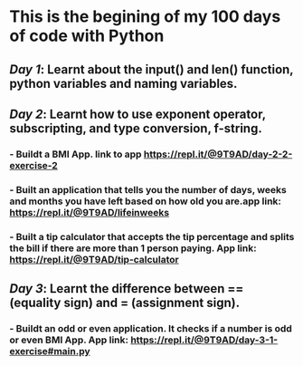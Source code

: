 # This is the begining of my 100 days of code with Python

## ***Day 1***: Learnt about the input() and len() function, python variables and naming variables.


## ***Day 2***: Learnt how to use exponent operator, subscripting, and type conversion, f-string.
  ###   - Buildt a BMI App. link to app https://repl.it/@9T9AD/day-2-2-exercise-2
  ###   - Built an application that tells you the number of days, weeks and months you have left based on how old you are.app link: https://repl.it/@9T9AD/lifeinweeks
  ###   - Built a tip calculator that accepts the tip percentage and splits the bill if there are more than 1 person paying. App link: https://repl.it/@9T9AD/tip-calculator


## ***Day 3***: Learnt the difference between == (equality sign) and = (assignment sign).
###   - Buildt an odd or even application. It checks if a number is odd or even BMI App. App link: https://repl.it/@9T9AD/day-3-1-exercise#main.py
